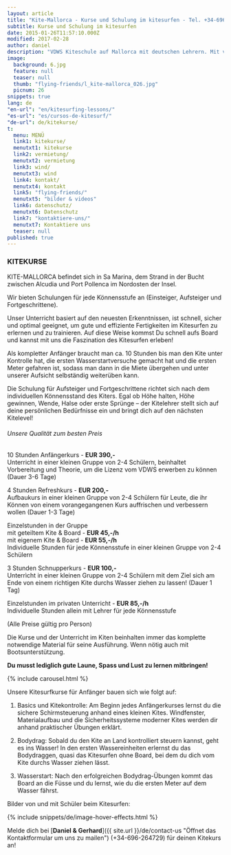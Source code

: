 ```yaml
---
layout: article
title: "Kite-Mallorca - Kurse und Schulung im kitesurfen - Tel. +34-696-264729"
subtitle: Kurse und Schulung im kitesurfen
date: 2015-01-26T11:57:10.000Z
modified: 2017-02-28
author: daniel
description: "VDWS Kiteschule auf Mallorca mit deutschen Lehrern. Mit viel Spass kitesurfen sicher und schnell lernen. Vom Anfänger bis zum Könner, alle sind begeistert"
image:
  background: 6.jpg
  feature: null
  teaser: null
  thumb: "flying-friends/l_kite-mallorca_026.jpg"
  picnum: 26
snippets: true
lang: de
"en-url": "en/kitesurfing-lessons/"
"es-url": "es/cursos-de-kitesurf/"
"de-url": de/kitekurse/
t:
  menu: MENÜ
  link1: kitekurse/
  menutxt1: kitekurse
  link2: vermietung/
  menutxt2: vermietung
  link3: wind/
  menutxt3: wind
  link4: kontakt/
  menutxt4: kontakt
  link5: "flying-friends/"
  menutxt5: "bilder & videos"
  link6: datenschutz/
  menutxt6: Datenschutz
  link7: "kontaktiere-uns/"
  menutxt7: Kontaktiere uns
  teaser: null
published: true
---
```



### KITEKURSE

KITE-MALLORCA befindet sich in Sa Marina, dem Strand in der Bucht zwischen Alcudia und Port Pollenca im Nordosten der Insel.  

Wir bieten Schulungen für jede Könnensstufe an (Einsteiger, Aufsteiger und Fortgeschrittene).  

Unser Unterricht basiert auf den neuesten Erkenntnissen, ist schnell, sicher und optimal geeignet, um gute und effiziente Fertigkeiten im Kitesurfen zu erlernen und zu trainieren. Auf diese Weise kommst Du schnell aufs Board und kannst mit uns die Faszination des Kitesurfen erleben!  

Als kompletter Anfänger braucht man ca. 10 Stunden bis man den Kite unter Kontrolle hat, die ersten Wasserstartversuche gemacht hat und die ersten Meter gefahren ist, sodass man dann in die Miete übergehen und unter unserer Aufsicht selbständig weiterüben kann.  

Die Schulung für Aufsteiger und Fortgeschrittene richtet sich nach dem individuellen Könnensstand des Kiters. Egal ob Höhe halten, Höhe gewinnen, Wende, Halse oder erste Sprünge – der Kitelehrer stellt sich auf deine persönlichen Bedürfnisse ein und bringt dich auf den nächsten Kitelevel!  

###### Unsere Qualität zum besten Preis  

10 Stunden Anfängerkurs - **EUR 390,-**  
Unterricht in einer kleinen Gruppe von 2-4 Schülern, beinhaltet Vorbereitung und Theorie, um die Lizenz vom VDWS erwerben zu können (Dauer 3-6 Tage)  

4 Stunden Refreshkurs - **EUR 200,-**  
Aufbaukurs in einer kleinen Gruppe von 2-4 Schülern für Leute, die ihr Können von einem vorangegangenen Kurs auffrischen und verbessern wollen (Dauer 1-3 Tage)  

Einzelstunden in der Gruppe  
mit geteiltem Kite & Board - **EUR 45,-/h**  
mit eigenem Kite & Board - **EUR 55,-/h**  
Individuelle Stunden für jede Könnensstufe in einer kleinen Gruppe von 2-4 Schülern  

3 Stunden Schnupperkurs - **EUR 100,-**  
Unterrìcht in einer kleinen Gruppe von 2-4 Schülern mit dem Ziel sich am Ende von einem richtigen Kite durchs Wasser ziehen zu lassen! (Dauer 1 Tag)  

Einzelstunden im privaten Unterricht - **EUR 85,-/h**  
Individuelle Stunden allein mit Lehrer für jede Könnensstufe  

(Alle Preise gültig pro Person)  

Die Kurse und der Unterricht im Kiten beinhalten immer das komplette notwendige Material für seine Ausführung. Wenn nötig auch mit Bootsunterstützung.  

**Du musst lediglich gute Laune, Spass und Lust zu lernen mitbringen!**  

{% include carousel.html %}  

Unsere Kitesurfkurse für Anfänger bauen sich wie folgt auf:  

1) Basics und Kitekontrolle: Am Beginn jedes Anfängerkurses lernst du die sichere Schirmsteuerung anhand eines kleinen Kites. Windfenster, Materialaufbau und die Sicherheitssysteme moderner Kites werden dir anhand praktischer Übungen erklärt.  

2) Bodydrag: Sobald du den Kite an Land kontrolliert steuern kannst, geht es ins Wasser! In den ersten Wassereinheiten erlernst du das Bodydraggen, quasi das Kitesurfen ohne Board, bei dem du dich vom Kite durchs Wasser ziehen lässt.  

3) Wasserstart: Nach den erfolgreichen Bodydrag-Übungen kommt das Board an die Füsse und du lernst, wie du die ersten Meter auf dem Wasser fährst.  

Bilder von und mit Schüler beim Kitesurfen:  

{% include snippets/de/image-hover-effects.html %}  

Melde dich bei [**Daniel & Gerhard**]({{ site.url }}/de/contact-us "Öffnet das Kontaktformular um uns zu mailen") (+34-696-264729) für deinen Kitekurs an!  
